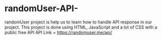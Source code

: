 # randomUser-API-
randomUser project is help us to learn how to handle API response in our project. This project is done using HTML, JavaScript and a lot of CSS with a public free API
API Link = https://randomuser.me/api/
